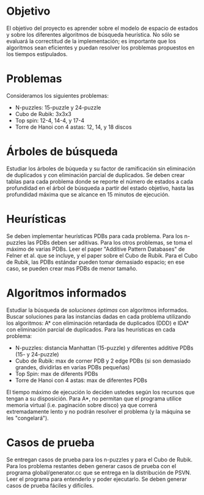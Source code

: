 # Objetivo

El objetivo del proyecto es aprender sobre el modelo de espacio de estados y sobre
los diferentes algoritmos de b&uacute;squeda heur&iacute;stica. No s&oacute;lo se
evaluar&aacute; la correctitud de la implementaci&oacute;n; es importante que los
algoritmos sean eficientes y puedan resolver los problemas propuestos en los
tiempos estipulados.

# Problemas

Consideramos los siguientes problemas:
* N-puzzles: 15-puzzle y 24-puzzle
* Cubo de Rubik: 3x3x3
* Top spin: 12-4, 14-4, y 17-4
* Torre de Hanoi con 4 astas: 12, 14, y 18 discos

# &Aacute;rboles de b&uacute;squeda

Estudiar los &aacute;rboles de b&uacute;queda y su factor de ramificaci&oacute;n sin
eliminaci&oacute;n de duplicados y con eliminaci&oacute;n parcial de duplicados.
Se deben crear tablas para cada problema donde se reporte el n&uacute;mero de estados
a cada profundidad en el &aacute;rbol de b&uacute;squeda a partir del estado objetivo,
hasta las profundidad m&aacute;xima que se alcance en 15 minutos de ejecuci&oacute;n.

# Heur&iacute;sticas

Se deben implementar heur&iacute;sticas PDBs para cada problema. Para los n-puzzles
las PDBs deben ser aditivas. Para los otros problemas, se toma el m&aacute;ximo de
varias PDBs. Leer el paper "Additive Pattern Databases" de Felner et al. que se
incluye, y el paper sobre el Cubo de Rubik. Para el Cubo de Rubik, las PDBs 
est&aacute;ndar pueden tomar demasiado espacio; en ese caso, se pueden crear mas
PDBs de menor tama&ntilde;o.

# Algoritmos informados

Estudiar la b&uacute;squeda de *soluciones &oacute;ptimas* con algoritmos informados.
Buscar soluciones para las instancias dadas en cada problema utilizando los algoritmos:
A* con eliminaci&oacute;n retardada de duplicados (DDD) e IDA* con eliminaci&oacute;n
parcial de duplicados. Para las heur&iacute;sticas en cada problema:
* N-puzzles: distancia Manhattan (15-puzzle) y diferentes additive PDBs (15- y 24-puzzle)
* Cubo de Rubik: max de corner PDB y 2 edge PDBs (si son demasiado grandes, dividirlas en varias PDBs peque&ntilde;as)
* Top Spin: max de diferents PDBs
* Torre de Hanoi con 4 astas: max de diferentes PDBs

El tiempo m&aacute;ximo de ejecuci&oacute;n lo deciden ustedes seg&uacute;n los
recursos que tengan a su disposici&oacute;n. Para A*, no permitan que el programa
utilice memoria virtual (i.e. paginaci&oacute;n sobre disco) ya que correr&aacute; extremadamente
lento y no podr&aacute;n resolver el problema (y la m&aacute;quina se les "congelar&aacute;").

# Casos de prueba

Se entregan casos de prueba para los n-puzzles y para el Cubo de Rubik. Para los
problema restantes deben generar casos de prueba con el programa global/generator.cc
que se entrega en la distribuci&oacute;n de PSVN. Leer el programa para entenderlo
y poder ejecutarlo. Se deben generar casos de prueba f&aacute;ciles y dif&iacute;ciles.


